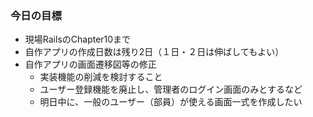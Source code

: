 ### 今日の目標
- 現場RailsのChapter10まで
- 自作アプリの作成日数は残り2日（１日・２日は伸ばしてもよい）
- 自作アプリの画面遷移図等の修正
  - 実装機能の削減を検討すること
  - ユーザー登録機能を廃止し、管理者のログイン画面のみとするなど
  - 明日中に、一般のユーザー（部員）が使える画面一式を作成したい


